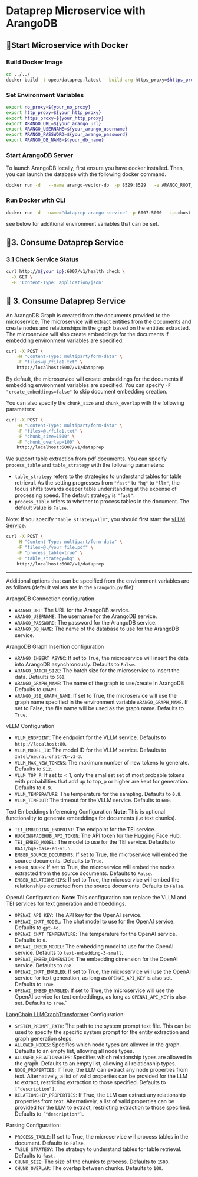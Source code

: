# Dataprep Microservice with ArangoDB

## 🚀Start Microservice with Docker

### Build Docker Image

```bash
cd ../../
docker build -t opea/dataprep:latest --build-arg https_proxy=$https_proxy --build-arg http_proxy=$http_proxy -f comps/dataprep/src/Dockerfile .
```

### Set Environment Variables

```bash
export no_proxy=${your_no_proxy}
export http_proxy=${your_http_proxy}
export https_proxy=${your_http_proxy}
export ARANGO_URL=${your_arango_url}
export ARANGO_USERNAME=${your_arango_username}
export ARANGO_PASSWORD=${your_arango_password}
export ARANGO_DB_NAME=${your_db_name}
```
### Start ArangoDB Server

To launch ArangoDB locally, first ensure you have docker installed. Then, you can launch the database with the following docker command.

```bash
docker run -d   --name arango-vector-db  -p 8529:8529   -e ARANGO_ROOT_PASSWORD=${ARANGO_ROOT_PASSWORD}   arangodb/arangodb:latest   --experimental-vector-index=true
```

### Run Docker with CLI

```bash
docker run -d --name="dataprep-arango-service" -p 6007:5000 --ipc=host -e http_proxy=$http_proxy -e https_proxy=$https_proxy -e ARANGODB_URL="http://localhost:8529"  opea/dataprep-arango:latest -e DATAPREP_COMPONENT_NAME="OPEA_DATAPREP_ARANGODB"
```

see below for additional environment variables that can be set.


## 🚀3. Consume Dataprep Service

### 3.1 Check Service Status

```bash
curl http://${your_ip}:6007/v1/health_check \
  -X GET \
  -H 'Content-Type: application/json'
```

## 🚀 3. Consume Dataprep Service

An ArangoDB Graph is created from the documents provided to the microservice. The microservice will extract entities from the documents and create nodes and relationships in the graph based on the entities extracted. The microservice will also create embeddings for the documents if embedding environment variables are specified.

```bash
curl -X POST \
    -H "Content-Type: multipart/form-data" \
    -F "files=@./file1.txt" \
    http://localhost:6007/v1/dataprep
```

By default, the microservice will create embeddings for the documents if embedding environment variables are specified. You can specify `-F "create_embeddings=false"` to skip document embedding creation.

You can also specify the `chunk_size` and `chunk_overlap` with the following parameters:

```bash
curl -X POST \
    -H "Content-Type: multipart/form-data" \
    -F "files=@./file1.txt" \
    -F "chunk_size=1500" \
    -F "chunk_overlap=100" \
    http://localhost:6007/v1/dataprep
```

We support table extraction from pdf documents. You can specify `process_table` and `table_strategy` with the following parameters:
- `table_strategy` refers to the strategies to understand tables for table retrieval. As the setting progresses from `"fast"` to `"hq"` to `"llm"`, the focus shifts towards deeper table understanding at the expense of processing speed. The default strategy is `"fast"`.
- `process_table` refers to whether to process tables in the document. The default value is `False`.

Note: If you specify `"table_strategy=llm"`, you should first start the [vLLM Service](https://github.com/opea-project/GenAIComps/tree/main/comps/third_parties/vllm).

```bash
curl -X POST \
    -H "Content-Type: multipart/form-data" \
    -F "files=@./your_file.pdf" \
    -F "process_table=true" \
    -F "table_strategy=hq" \
    http://localhost:6007/v1/dataprep
```

---

Additional options that can be specified from the environment variables are as follows (default values are in the `arangodb.py` file):

ArangoDB Connection configuration
- `ARANGO_URL`: The URL for the ArangoDB service.
- `ARANGO_USERNAME`: The username for the ArangoDB service.
- `ARANGO_PASSWORD`: The password for the ArangoDB service.
- `ARANGO_DB_NAME`: The name of the database to use for the ArangoDB service.

ArangoDB Graph Insertion configuration
- `ARANGO_INSERT_ASYNC`: If set to True, the microservice will insert the data into ArangoDB asynchronously. Defaults to `False`.
- `ARANGO_BATCH_SIZE`: The batch size for the microservice to insert the data. Defaults to `500`.
- `ARANGO_GRAPH_NAME`: The name of the graph to use/create in ArangoDB Defaults to `GRAPH`. 
- `ARANGO_USE_GRAPH_NAME`: If set to True, the microservice will use the graph name specified in the environment variable `ARANGO_GRAPH_NAME`. If set to False, the file name will be used as the graph name. Defaults to `True`.

vLLM Configuration
- `VLLM_ENDPOINT`: The endpoint for the VLLM service. Defaults to `http://localhost:80`.
- `VLLM_MODEL_ID`: The model ID for the VLLM service. Defaults to `Intel/neural-chat-7b-v3-3`.
- `VLLM_MAX_NEW_TOKENS`: The maximum number of new tokens to generate. Defaults to `512`.
- `VLLM_TOP_P`: If set to < 1, only the smallest set of most probable tokens with probabilities that add up to top_p or higher are kept for generation. Defaults to `0.9`.
- `VLLM_TEMPERATURE`: The temperature for the sampling. Defaults to `0.8`.
- `VLLM_TIMEOUT`: The timeout for the VLLM service. Defaults to `600`.

Text Embeddings Inferencing Configuration
**Note**: This is optional functionality to generate embeddings for documents (i.e text chunks). 
- `TEI_EMBEDDING_ENDPOINT`: The endpoint for the TEI service.
- `HUGGINGFACEHUB_API_TOKEN`: The API token for the Hugging Face Hub.
- `TEI_EMBED_MODEL`: The model to use for the TEI service. Defaults to `BAAI/bge-base-en-v1.5`.
- `EMBED_SOURCE_DOCUMENTS`: If set to True, the microservice will embed the source documents. Defaults to `True`.
- `EMBED_NODES`: If set to True, the microservice will embed the nodes extracted from the source documents. Defaults to `False`.
- `EMBED_RELATIONSHIPS`: If set to True, the microservice will embed the relationships extracted from the source documents. Defaults to `False`.

OpenAI Configuration:
**Note**: This configuration can replace the VLLM and TEI services for text generation and embeddings.
- `OPENAI_API_KEY`: The API key for the OpenAI service.
- `OPENAI_CHAT_MODEL`: The chat model to use for the OpenAI service. Defaults to `gpt-4o`.
- `OPENAI_CHAT_TEMPERATURE`: The temperature for the OpenAI service. Defaults to `0`.
- `OPENAI_EMBED_MODEL`: The embedding model to use for the OpenAI service. Defaults to `text-embedding-3-small`.
- `OPENAI_EMBED_DIMENSION`: The embedding dimension for the OpenAI service. Defaults to `768`.
- `OPENAI_CHAT_ENABLED`: If set to True, the microservice will use the OpenAI service for text generation, as long as `OPENAI_API_KEY` is also set. Defaults to `True`.
- `OPENAI_EMBED_ENABLED`: If set to True, the microservice will use the OpenAI service for text embeddings, as long as `OPENAI_API_KEY` is also set. Defaults to `True`.`

[LangChain LLMGraphTransformer](https://api.python.langchain.com/en/latest/graph_transformers/langchain_experimental.graph_transformers.llm.LLMGraphTransformer.html) Configuration:
- `SYSTEM_PROMPT_PATH`: The path to the system prompt text file. This can be used to specify the specific system prompt for the entity extraction and graph generation steps.
- `ALLOWED_NODES`: Specifies which node types are allowed in the graph. Defaults to an empty list, allowing all node types.
- `ALLOWED_RELATIONSHIPS`: Specifies which relationship types are allowed in the graph. Defaults to an empty list, allowing all relationship types.
- `NODE_PROPERTIES`: If True, the LLM can extract any node properties from text. Alternatively, a list of valid properties can be provided for the LLM to extract, restricting extraction to those specified. Defaults to `["description"]`.
- `RELATIONSHIP_PROPERTIES`: If True, the LLM can extract any relationship properties from text. Alternatively, a list of valid properties can be provided for the LLM to extract, restricting extraction to those specified. Defaults to `["description"]`.

Parsing Configuration:
- `PROCESS_TABLE`: If set to True, the microservice will process tables in the document. Defaults to `False`.
- `TABLE_STRATEGY`: The strategy to understand tables for table retrieval. Defaults to `fast`.
- `CHUNK_SIZE`: The size of the chunks to process. Defaults to `1500`.
- `CHUNK_OVERLAP`: The overlap between chunks. Defaults to `100`.